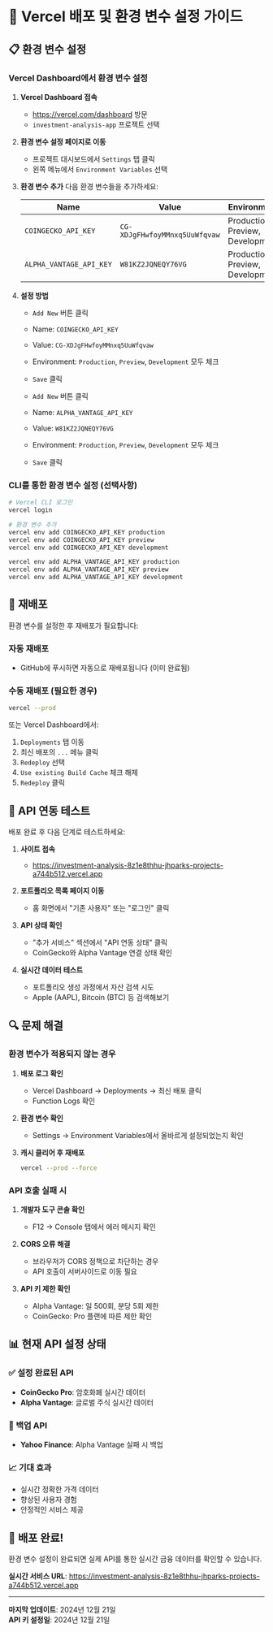# 🚀 Vercel 배포 및 환경 변수 설정 가이드

## 📋 환경 변수 설정

### Vercel Dashboard에서 환경 변수 설정

1. **Vercel Dashboard 접속**
   - https://vercel.com/dashboard 방문
   - `investment-analysis-app` 프로젝트 선택

2. **환경 변수 설정 페이지로 이동**
   - 프로젝트 대시보드에서 `Settings` 탭 클릭
   - 왼쪽 메뉴에서 `Environment Variables` 선택

3. **환경 변수 추가**
   다음 환경 변수들을 추가하세요:

   | Name | Value | Environment |
   |------|-------|-------------|
   | `COINGECKO_API_KEY` | `CG-XDJgFHwfoyMMnxq5UuWfqvaw` | Production, Preview, Development |
   | `ALPHA_VANTAGE_API_KEY` | `W81KZ2JQNEQY76VG` | Production, Preview, Development |

4. **설정 방법**
   - `Add New` 버튼 클릭
   - Name: `COINGECKO_API_KEY`
   - Value: `CG-XDJgFHwfoyMMnxq5UuWfqvaw`
   - Environment: `Production`, `Preview`, `Development` 모두 체크
   - `Save` 클릭

   - `Add New` 버튼 클릭
   - Name: `ALPHA_VANTAGE_API_KEY`  
   - Value: `W81KZ2JQNEQY76VG`
   - Environment: `Production`, `Preview`, `Development` 모두 체크
   - `Save` 클릭

### CLI를 통한 환경 변수 설정 (선택사항)

```bash
# Vercel CLI 로그인
vercel login

# 환경 변수 추가
vercel env add COINGECKO_API_KEY production
vercel env add COINGECKO_API_KEY preview  
vercel env add COINGECKO_API_KEY development

vercel env add ALPHA_VANTAGE_API_KEY production
vercel env add ALPHA_VANTAGE_API_KEY preview
vercel env add ALPHA_VANTAGE_API_KEY development
```

## 🔄 재배포

환경 변수를 설정한 후 재배포가 필요합니다:

### 자동 재배포
- GitHub에 푸시하면 자동으로 재배포됩니다 (이미 완료됨)

### 수동 재배포 (필요한 경우)
```bash
vercel --prod
```

또는 Vercel Dashboard에서:
1. `Deployments` 탭 이동
2. 최신 배포의 `...` 메뉴 클릭
3. `Redeploy` 선택
4. `Use existing Build Cache` 체크 해제
5. `Redeploy` 클릭

## 🧪 API 연동 테스트

배포 완료 후 다음 단계로 테스트하세요:

1. **사이트 접속**
   - https://investment-analysis-8z1e8thhu-jhparks-projects-a744b512.vercel.app

2. **포트폴리오 목록 페이지 이동**
   - 홈 화면에서 "기존 사용자" 또는 "로그인" 클릭

3. **API 상태 확인**
   - "추가 서비스" 섹션에서 "API 연동 상태" 클릭
   - CoinGecko와 Alpha Vantage 연결 상태 확인

4. **실시간 데이터 테스트**
   - 포트폴리오 생성 과정에서 자산 검색 시도
   - Apple (AAPL), Bitcoin (BTC) 등 검색해보기

## 🔍 문제 해결

### 환경 변수가 적용되지 않는 경우

1. **배포 로그 확인**
   - Vercel Dashboard → Deployments → 최신 배포 클릭
   - Function Logs 확인

2. **환경 변수 확인**
   - Settings → Environment Variables에서 올바르게 설정되었는지 확인

3. **캐시 클리어 후 재배포**
   ```bash
   vercel --prod --force
   ```

### API 호출 실패 시

1. **개발자 도구 콘솔 확인**
   - F12 → Console 탭에서 에러 메시지 확인

2. **CORS 오류 해결**
   - 브라우저가 CORS 정책으로 차단하는 경우
   - API 호출이 서버사이드로 이동 필요

3. **API 키 제한 확인**
   - Alpha Vantage: 일 500회, 분당 5회 제한
   - CoinGecko: Pro 플랜에 따른 제한 확인

## 📊 현재 API 설정 상태

### ✅ 설정 완료된 API
- **CoinGecko Pro**: 암호화폐 실시간 데이터
- **Alpha Vantage**: 글로벌 주식 실시간 데이터

### 🔄 백업 API
- **Yahoo Finance**: Alpha Vantage 실패 시 백업

### 📈 기대 효과
- 실시간 정확한 가격 데이터
- 향상된 사용자 경험
- 안정적인 서비스 제공

## 🚀 배포 완료!

환경 변수 설정이 완료되면 실제 API를 통한 실시간 금융 데이터를 확인할 수 있습니다.

**실시간 서비스 URL**: https://investment-analysis-8z1e8thhu-jhparks-projects-a744b512.vercel.app

---

**마지막 업데이트**: 2024년 12월 21일  
**API 키 설정일**: 2024년 12월 21일